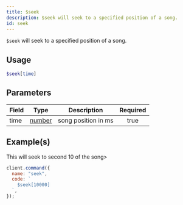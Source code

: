 ```yaml
---
title: $seek
description: $seek will seek to a specified position of a song.
id: seek
---
```


`$seek` will seek to a specified position of a song.

## Usage

```php
$seek[time]
```

## Parameters

| Field | Type                                                                                              | Description         | Required |
| ----- | ------------------------------------------------------------------------------------------------- | ------------------- | :------: |
| time  | [number](https://developer.mozilla.org/en-US/docs/Web/JavaScript/Reference/Global_Objects/Number) | song position in ms |   true   |

## Example(s)

This will seek to second 10 of the song>

```javascript
client.command({
  name: "seek",
  code: `
    $seek[10000]
  `,
});
```
